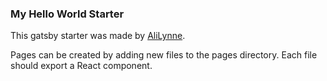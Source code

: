 ### My Hello World Starter

This gatsby starter was made by [AliLynne](https://www.alilynne.com).

Pages can be created by adding new files to the pages directory. Each file should export a React component. 